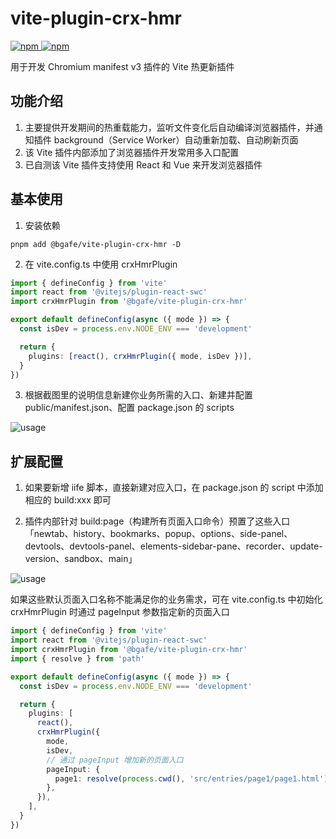 # vite-plugin-crx-hmr

[![npm](https://img.shields.io/npm/v/@bgafe/vite-plugin-crx-hmr.svg) ![npm](https://img.shields.io/npm/dm/@bgafe/vite-plugin-crx-hmr.svg)](https://www.npmjs.com/package/@bgafe/vite-plugin-crx-hmr)

用于开发 Chromium manifest v3 插件的 Vite 热更新插件

## 功能介绍

1. 主要提供开发期间的热重载能力，监听文件变化后自动编译浏览器插件，并通知插件 background（Service Worker）自动重新加载、自动刷新页面
2. 该 Vite 插件内部添加了浏览器插件开发常用多入口配置
3. 已自测该 Vite 插件支持使用 React 和 Vue 来开发浏览器插件

## 基本使用

1. 安装依赖

```shell
pnpm add @bgafe/vite-plugin-crx-hmr -D
```

2. 在 vite.config.ts 中使用 crxHmrPlugin

```ts
import { defineConfig } from 'vite'
import react from '@vitejs/plugin-react-swc'
import crxHmrPlugin from '@bgafe/vite-plugin-crx-hmr'

export default defineConfig(async ({ mode }) => {
  const isDev = process.env.NODE_ENV === 'development'

  return {
    plugins: [react(), crxHmrPlugin({ mode, isDev })],
  }
})
```

3. 根据截图里的说明信息新建你业务所需的入口、新建并配置 public/manifest.json、配置 package.json 的 scripts

![usage](https://github.com/bingoogolapple/bga-vite-plugin-crx-hmr/assets/8949716/55344f19-4c68-4032-9d98-f163225eb82b)

## 扩展配置

1. 如果要新增 iife 脚本，直接新建对应入口，在 package.json 的 script 中添加相应的 build:xxx 即可

2. 插件内部针对 build:page（构建所有页面入口命令）预置了这些入口「newtab、history、bookmarks、popup、options、side-panel、devtools、devtools-panel、elements-sidebar-pane、recorder、update-version、sandbox、main」

![usage](https://github.com/bingoogolapple/bga-vite-plugin-crx-hmr/assets/8949716/d5905e2b-fdfc-48d4-9a2b-f81feda63caa)

如果这些默认页面入口名称不能满足你的业务需求，可在 vite.config.ts 中初始化 crxHmrPlugin 时通过 pageInput 参数指定新的页面入口

```ts
import { defineConfig } from 'vite'
import react from '@vitejs/plugin-react-swc'
import crxHmrPlugin from '@bgafe/vite-plugin-crx-hmr'
import { resolve } from 'path'

export default defineConfig(async ({ mode }) => {
  const isDev = process.env.NODE_ENV === 'development'

  return {
    plugins: [
      react(),
      crxHmrPlugin({
        mode,
        isDev,
        // 通过 pageInput 增加新的页面入口
        pageInput: {
          page1: resolve(process.cwd(), 'src/entries/page1/page1.html'),
        },
      }),
    ],
  }
})
```
